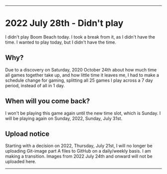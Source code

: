 
***

# 2022 July 28th - Didn't play

I didn't play Boom Beach today. I took a break from it, as I didn't have the time. I wanted to play today, but I didn't have the time.

## Why?

Due to a discovery on Saturday, 2020 October 24th about how much time all games together take up, and how little time it leaves me, I had to make a schedule change for gaming, splitting all 25 games I play across a 7 day period, instead of all in 1 day.

## When will you come back?

I won't be playing this game again until the new time slot, which is Sunday. I will be playing again on Sunday, 2022, Sunday, July 31st.

## Upload notice

Starting with a decision on 2022, Thursday, July 21st, I will no longer be uploading Git-image part A files to GitHub on a daily/weekly basis. I am making a transition. Images from 2022 July 24th and onward will not be uploaded here.

***
